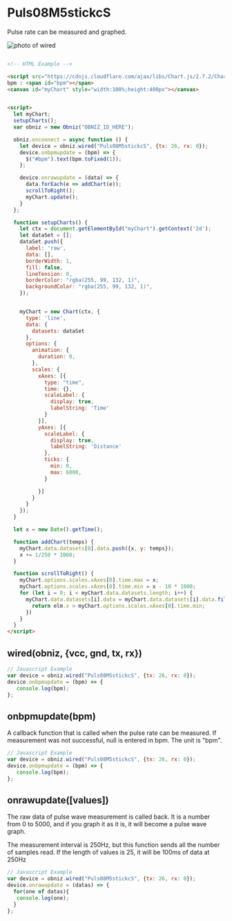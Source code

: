 # Puls08M5stickcS

Pulse rate can be measured and graphed.

![photo of wired](./image.jpg)


```html

<!-- HTML Example -->

<script src="https://cdnjs.cloudflare.com/ajax/libs/Chart.js/2.7.2/Chart.min.js"></script>
bpm : <span id="bpm"></span>
<canvas id="myChart" style="width:100%;height:400px"></canvas>


<script>
  let myChart;
  setupCharts();
  var obniz = new Obniz("OBNIZ_ID_HERE");

  obniz.onconnect = async function () {
    let device = obniz.wired("Puls08M5stickcS", {tx: 26, rx: 0});
    device.onbpmupdate = (bpm) => {
      $("#bpm").text(bpm.toFixed(1));
    };

    device.onrawupdate = (data) => {
      data.forEach(e => addChart(e));
      scrollToRight();
      myChart.update();
    }
  };

  function setupCharts() {
    let ctx = document.getElementById("myChart").getContext('2d');
    let dataSet = [];
    dataSet.push({
      label: 'raw',
      data: [],
      borderWidth: 1,
      fill: false,
      lineTension: 0,
      borderColor: "rgba(255, 99, 132, 1)",
      backgroundColor: "rgba(255, 99, 132, 1)",
    });


    myChart = new Chart(ctx, {
      type: 'line',
      data: {
        datasets: dataSet
      },
      options: {
        animation: {
          duration: 0,
        },
        scales: {
          xAxes: [{
            type: "time",
            time: {},
            scaleLabel: {
              display: true,
              labelString: 'Time'
            }
          }],
          yAxes: [{
            scaleLabel: {
              display: true,
              labelString: 'Distance'
            },
            ticks: {
              min: 0,
              max: 6000,
            }

          }]
        }
      }
    });
  }

  let x = new Date().getTime();

  function addChart(temps) {
    myChart.data.datasets[0].data.push({x, y: temps});
    x += 1/250 * 1000;
  }

  function scrollToRight() {
    myChart.options.scales.xAxes[0].time.max = x;
    myChart.options.scales.xAxes[0].time.min = x - 10 * 1000;
    for (let i = 0; i < myChart.data.datasets.length; i++) {
      myChart.data.datasets[i].data = myChart.data.datasets[i].data.filter((elm) => {
        return elm.x > myChart.options.scales.xAxes[0].time.min;
      })
    }
  }
</script>
```

## wired(obniz, {vcc, gnd, tx, rx})

```javascript
// Javascript Example
var device = obniz.wired("Puls08M5stickcS", {tx: 26, rx: 0});
device.onbpmupdate = (bpm) => {
   console.log(bpm);
};
```

## onbpmupdate(bpm)

A callback function that is called when the pulse rate can be measured.
If measurement was not successful, null is entered in bpm.
The unit is "bpm".

```javascript
// Javascript Example
var device = obniz.wired("Puls08M5stickcS", {tx: 26, rx: 0});
device.onbpmupdate = (bpm) => {
   console.log(bpm);
};
```

## onrawupdate([values])
The raw data of pulse wave measurement is called back.
It is a number from 0 to 5000, and if you graph it as it is, it will become a pulse wave graph.

The measurement interval is 250Hz, but this function sends all the number of samples read.
If the length of values ​​is 25, it will be 100ms of data at 250Hz

```javascript
// Javascript Example
var device = obniz.wired("Puls08M5stickcS", {tx: 26, rx: 0});
device.onrawupdate = (datas) => {
  for(one of datas){
   console.log(one);
  }
};
    
```
    